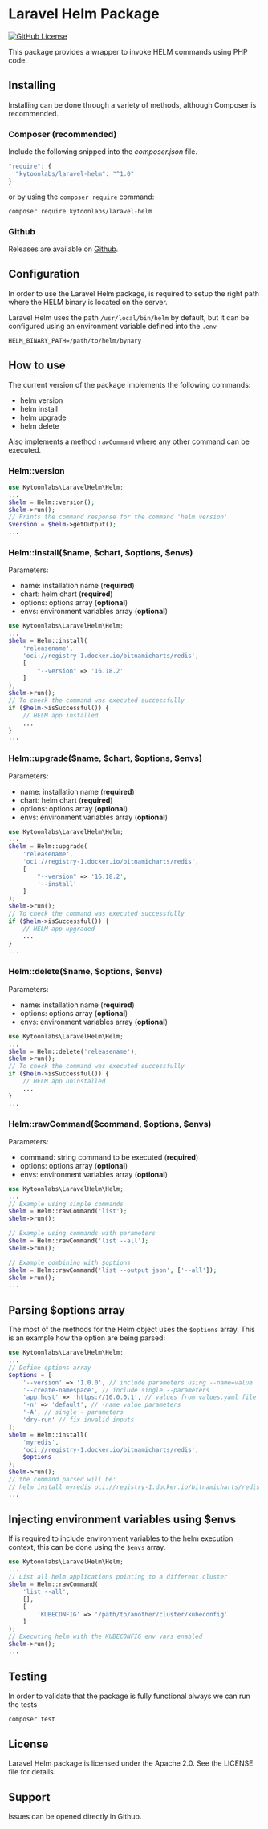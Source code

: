 # Laravel Helm Package

[![GitHub License](https://img.shields.io/github/license/kytoonlabs/laravel-helm)](https://github.com/kytoonlabs/laravel-helm/blob/main/LICENSE)

This package provides a wrapper to invoke HELM commands using PHP code.

## Installing

Installing can be done through a variety of methods, although Composer is recommended.

### Composer (recommended)

Include the following snipped into the *composer.json* file.

```js
"require": {
  "kytoonlabs/laravel-helm": "^1.0"
}
```

or by using the `composer require` command:

```
composer require kytoonlabs/laravel-helm
```

### Github

Releases are available on [Github](https://github.com/kytoonlabs/laravel-helm/releases).

## Configuration

In order to use the Laravel Helm package, is required to setup the right path where the HELM binary is located on the server.

Laravel Helm uses the path `/usr/local/bin/helm` by default, but it can be configured using an environment variable defined into the `.env`

```
HELM_BINARY_PATH=/path/to/helm/bynary
```

## How to use

The current version of the package implements the following commands:

- helm version
- helm install
- helm upgrade
- helm delete

Also implements a method `rawCommand` where any other command can be executed.

### Helm::version
```php
use Kytoonlabs\LaravelHelm\Helm;
...
$helm = Helm::version();
$helm->run();
// Prints the command response for the command 'helm version'
$version = $helm->getOutput();
...
```

### Helm::install($name, $chart, $options, $envs)
Parameters:
- name: installation name (**required**)
- chart: helm chart (**required**)
- options: options array (**optional**)
- envs: environment variables array (**optional**)
```php
use Kytoonlabs\LaravelHelm\Helm;
...
$helm = Helm::install(
    'releasename',
    'oci://registry-1.docker.io/bitnamicharts/redis',
    [
        "--version" => '16.18.2'
    ]
);
$helm->run();
// To check the command was executed successfully
if ($helm->isSuccessful()) {
    // HELM app installed
    ...
}
...
```

### Helm::upgrade($name, $chart, $options, $envs)
Parameters:
- name: installation name (**required**)
- chart: helm chart (**required**)
- options: options array (**optional**)
- envs: environment variables array (**optional**)
```php
use Kytoonlabs\LaravelHelm\Helm;
...
$helm = Helm::upgrade(
    'releasename',
    'oci://registry-1.docker.io/bitnamicharts/redis',
    [
        "--version" => '16.18.2',
        '--install'
    ]
);
$helm->run();
// To check the command was executed successfully
if ($helm->isSuccessful()) {
    // HELM app upgraded
    ...
}
...
```

### Helm::delete($name, $options, $envs)
Parameters:
- name: installation name (**required**)
- options: options array (**optional**)
- envs: environment variables array (**optional**)
```php
use Kytoonlabs\LaravelHelm\Helm;
...
$helm = Helm::delete('releasename');
$helm->run();
// To check the command was executed successfully
if ($helm->isSuccessful()) {
    // HELM app uninstalled
    ...
}
...
```

### Helm::rawCommand($command, $options, $envs)
Parameters:
- command: string command to be executed (**required**)
- options: options array (**optional**)
- envs: environment variables array (**optional**)
```php
use Kytoonlabs\LaravelHelm\Helm;
...
// Example using simple commands
$helm = Helm::rawCommand('list');
$helm->run();

// Example using commands with parameters
$helm = Helm::rawCommand('list --all');
$helm->run();

// Example combining with $options
$helm = Helm::rawCommand('list --output json', ['--all']);
$helm->run();
...
```

## Parsing $options array

The most of the methods for the Helm object uses the `$options` array. This is an example how the option are being parsed:

```php
use Kytoonlabs\LaravelHelm\Helm;
...
// Define options array
$options = [
    '--version' => '1.0.0', // include parameters using --name=value
    '--create-namespace', // include single --parameters
    'app.host' => 'https://10.0.0.1', // values from values.yaml file
    '-n' => 'default', // -name value parameters
    '-A', // single - parameters
    'dry-run' // fix invalid inputs 
];
$helm = Helm::install(
    'myredis',
    'oci://registry-1.docker.io/bitnamicharts/redis',
    $options
);
$helm->run();
// the command parsed will be:
// helm install myredis oci://registry-1.docker.io/bitnamicharts/redis --version=1.0.0 --create-namespace --set app.host=https://10.0.0.1 -n default -A --dry-run
...
```

## Injecting environment variables using $envs

If is required to include environment variables to the helm execution context, this can be done using the `$envs` array.

```php
use Kytoonlabs\LaravelHelm\Helm;
...
// List all helm applications pointing to a different cluster
$helm = Helm::rawCommand(
    'list --all',
    [],
    [
        'KUBECONFIG' => '/path/to/another/cluster/kubeconfig'
    ]
);
// Executing helm with the KUBECONFIG env vars enabled
$helm->run();
...
```

## Testing

In order to validate that the package is fully functional always we can run the tests

```js
composer test
```

## License

Laravel Helm package is licensed under the Apache 2.0. See the LICENSE file for details.

## Support

Issues can be opened directly in Github.
